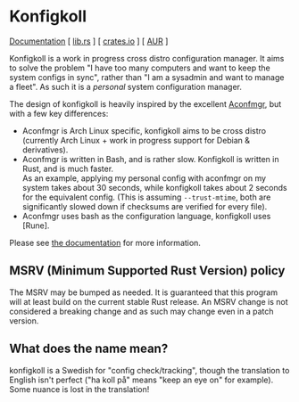 # Konfigkoll

[Documentation] [ [lib.rs] ] [ [crates.io] ] [ [AUR] ]

Konfigkoll is a work in progress cross distro configuration manager. It aims to solve the problem
"I have too many computers and want to keep the system configs in sync", rather than
"I am a sysadmin and want to manage a fleet". As such it is a *personal* system configuration manager.

The design of konfigkoll is heavily inspired by the excellent [Aconfmgr](https://github.com/CyberShadow/aconfmgr),
but with a few key differences:

* Aconfmgr is Arch Linux specific, konfigkoll aims to be cross distro
  (currently Arch Linux + work in progress support for Debian & derivatives).
* Aconfmgr is written in Bash, and is rather slow. Konfigkoll is written in Rust, and is much faster.\
  As an example, applying my personal config with aconfmgr on my system takes about 30 seconds, while konfigkoll
  takes about 2 seconds for the equivalent config. (This is assuming `--trust-mtime`, both are
  significantly slowed down if checksums are verified for every file).
* Aconfmgr uses bash as the configuration language, konfigkoll uses [Rune].

Please see [the documentation](https://vorpalblade.github.io/paketkoll/book#konfigkoll) for more information.

## MSRV (Minimum Supported Rust Version) policy

The MSRV may be bumped as needed. It is guaranteed that this program will at
least build on the current stable Rust release. An MSRV change is not considered
a breaking change and as such may change even in a patch version.

## What does the name mean?

konfigkoll is a Swedish for "config check/tracking", though
the translation to English isn't perfect ("ha koll på" means "keep an eye on"
for example). Some nuance is lost in the translation!

[Documentation]: https://vorpalblade.github.io/paketkoll/book
[crates.io]: https://crates.io/crates/konfigkoll
[lib.rs]: https://lib.rs/crates/konfigkoll
[AUR]: https://aur.archlinux.org/packages/konfigkoll
